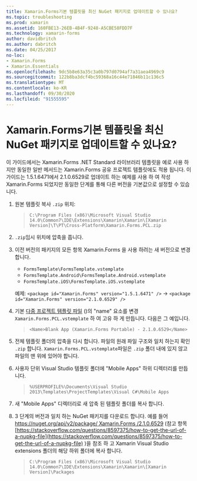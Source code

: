 ```yaml
---
title: Xamarin.Forms기본 템플릿을 최신 NuGet 패키지로 업데이트할 수 있나요?
ms.topic: troubleshooting
ms.prod: xamarin
ms.assetid: 160FBE13-26EB-4B4F-9248-A5CBE58FDD7F
ms.technology: xamarin-forms
author: davidbritch
ms.author: dabritch
ms.date: 04/25/2017
no-loc:
- Xamarin.Forms
- Xamarin.Essentials
ms.openlocfilehash: 9dc5b8e63a35c3a0b797d0794af7a31aea4969c9
ms.sourcegitcommit: 122b8ba3dcf4bc59368a16c44e71846b11c136c5
ms.translationtype: MT
ms.contentlocale: ko-KR
ms.lasthandoff: 09/30/2020
ms.locfileid: "91555595"
---
```

# <a name="can-i-update-the-no-locxamarinforms-default-template-to-a-newer-nuget-package"></a>Xamarin.Forms기본 템플릿을 최신 NuGet 패키지로 업데이트할 수 있나요?

이 가이드에서는 Xamarin.Forms .NET Standard 라이브러리 템플릿을 예로 사용 하지만 동일한 일반 메서드는 Xamarin.Forms 공유 프로젝트 템플릿에도 적용 됩니다. 이 가이드는 1.5.1.6471에서 2.1.0.6529로 업데이트 하는 예제를 사용 하 여 작성 Xamarin.Forms 되었지만 동일한 단계를 통해 다른 버전을 기본값으로 설정할 수 있습니다.

1. 원본 템플릿 복사 `.zip` 위치:

    > `C:\Program Files (x86)\Microsoft Visual Studio 14.0\Common7\IDE\Extensions\Xamarin\Xamarin\[Xamarin Version]\T\PT\Cross-Platform\Xamarin.Forms.PCL.zip`

2. `.zip`임시 위치에 압축을 풉니다.

3. 이전 버전의 패키지의 모든 항목 Xamarin.Forms 을 사용 하려는 새 버전으로 변경 합니다.
    * `FormsTemplate\FormsTemplate.vstemplate`
    * `FormsTemplate.Android\FormsTemplate.Android.vstemplate`
    * `FormsTemplate.iOS\FormsTemplate.iOS.vstemplate`

    예제: `<package id="Xamarin.Forms" version="1.5.1.6471" />` -> `<package id="Xamarin.Forms" version="2.1.0.6529" />`

4. 기본 [다중 프로젝트 템플릿 파일](/visualstudio/ide/how-to-create-multi-project-templates) ()의 "name" 요소를 변경 `Xamarin.Forms.PCL.vstemplate` 하 여 고유 하 게 만듭니다. 다음은 그 예입니다.

    > `<Name>Blank App (Xamarin.Forms Portable) - 2.1.0.6529</Name>`

5. 전체 템플릿 폴더의 압축을 다시 합니다. 파일의 원래 파일 구조와 일치 하는지 확인 `.zip` 합니다. `Xamarin.Forms.PCL.vstemplate`파일은 `.zip` 폴더 내에 있지 않고 파일의 맨 위에 있어야 합니다.

6. 사용자 단위 Visual Studio 템플릿 폴더에 "Mobile Apps" 하위 디렉터리를 만듭니다.
    > `%USERPROFILE%\Documents\Visual Studio 2013\Templates\ProjectTemplates\Visual C#\Mobile Apps`

7. 새 "Mobile Apps" 디렉터리로 새 압축 된 템플릿 폴더를 복사 합니다.

8. 3 단계의 버전과 일치 하는 NuGet 패키지를 다운로드 합니다. 예를 들어 [ https://nuget.org/api/v2/package/ Xamarin.Forms /2.1.0.6529](https://nuget.org/api/v2/package/Xamarin.Forms/2.1.0.6529) (참고 항목 [https://stackoverflow.com/questions/8597375/how-to-get-the-url-of-a-nupkg-file](https://stackoverflow.com/questions/8597375/how-to-get-the-url-of-a-nupkg-file) )을 참조 하 고 Xamarin Visual Studio extensions 폴더의 해당 하위 폴더에 복사 합니다.
    > `C:\Program Files (x86)\Microsoft Visual Studio 14.0\Common7\IDE\Extensions\Xamarin\Xamarin\[Xamarin Version]\Packages`